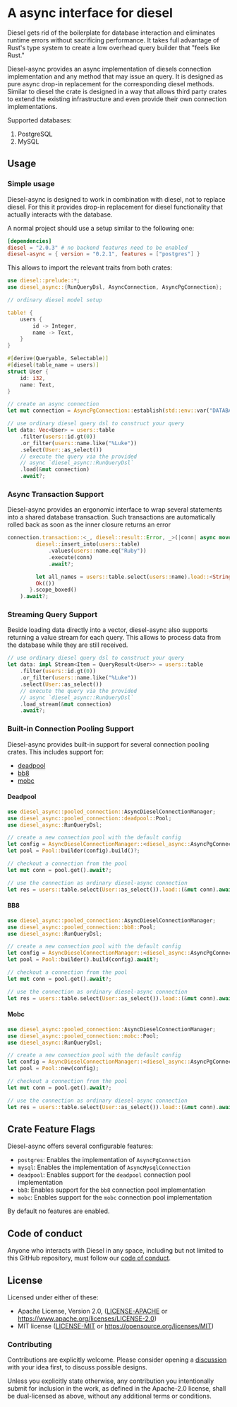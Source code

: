 # A async interface for diesel

Diesel gets rid of the boilerplate for database interaction and eliminates
runtime errors without sacrificing performance. It takes full advantage of
Rust's type system to create a low overhead query builder that "feels like
Rust."

Diesel-async provides an async implementation of diesels connection implementation
and any method that may issue an query. It is designed as pure async drop-in replacement
for the corresponding diesel methods. Similar to diesel the crate is designed in a way 
that allows third party crates to extend the existing infrastructure and even provide 
their own connection implementations.

Supported databases:

1. PostgreSQL
2. MySQL

## Usage 

### Simple usage

Diesel-async is designed to work in combination with diesel, not to replace diesel. For this it 
provides drop-in replacement for diesel functionality that actually interacts with the database.

A normal project should use a setup similar to the following one:

```toml
[dependencies]
diesel = "2.0.3" # no backend features need to be enabled
diesel-async = { version = "0.2.1", features = ["postgres"] }
```

This allows to import the relevant traits from both crates:

```rust
use diesel::prelude::*;
use diesel_async::{RunQueryDsl, AsyncConnection, AsyncPgConnection};

// ordinary diesel model setup

table! {
    users {
        id -> Integer,
        name -> Text,
    }
}

#[derive(Queryable, Selectable)]
#[diesel(table_name = users)]
struct User {
    id: i32,
    name: Text,
}

// create an async connection
let mut connection = AsyncPgConnection::establish(std::env::var("DATABASE_URL")?).await?;

// use ordinary diesel query dsl to construct your query
let data: Vec<User> = users::table
    .filter(users::id.gt(0))
    .or_filter(users::name.like("%Luke"))
    .select(User::as_select())
    // execute the query via the provided
    // async `diesel_async::RunQueryDsl`
    .load(&mut connection)
    .await?;
```

### Async Transaction Support

Diesel-async provides an ergonomic interface to wrap several statements into a shared 
database transaction. Such transactions are automatically rolled back as soon as 
the inner closure returns an error

``` rust
connection.transaction::<_, diesel::result::Error, _>(|conn| async move {
         diesel::insert_into(users::table)
             .values(users::name.eq("Ruby"))
             .execute(conn)
             .await?;

         let all_names = users::table.select(users::name).load::<String>(conn).await?;
         Ok(())
       }.scope_boxed()
    ).await?;
```

### Streaming Query Support

Beside loading data directly into a vector, diesel-async also supports returning a 
value stream for each query. This allows to process data from the database while they 
are still received.

```rust
// use ordinary diesel query dsl to construct your query
let data: impl Stream<Item = QueryResult<User>> = users::table
    .filter(users::id.gt(0))
    .or_filter(users::name.like("%Luke"))
    .select(User::as_select())
    // execute the query via the provided
    // async `diesel_async::RunQueryDsl`
    .load_stream(&mut connection)
    .await?;

```

### Built-in Connection Pooling Support

Diesel-async provides built-in support for several connection pooling crates. This includes support
for:

* [deadpool](https://crates.io/crates/deadpool)
* [bb8](https://crates.io/crates/bb8)
* [mobc](https://crates.io/crates/mobc)

#### Deadpool

``` rust
use diesel_async::pooled_connection::AsyncDieselConnectionManager;
use diesel_async::pooled_connection::deadpool::Pool;
use diesel_async::RunQueryDsl;

// create a new connection pool with the default config
let config = AsyncDieselConnectionManager::<diesel_async::AsyncPgConnection>::new(std::env::var("DATABASE_URL")?);
let pool = Pool::builder(config).build()?;

// checkout a connection from the pool
let mut conn = pool.get().await?;

// use the connection as ordinary diesel-async connection
let res = users::table.select(User::as_select()).load::(&mut conn).await?;
```

#### BB8

``` rust
use diesel_async::pooled_connection::AsyncDieselConnectionManager;
use diesel_async::pooled_connection::bb8::Pool;
use diesel_async::RunQueryDsl;

// create a new connection pool with the default config
let config = AsyncDieselConnectionManager::<diesel_async::AsyncPgConnection>::new(std::env::var("DATABASE_URL")?);
let pool = Pool::builder().build(config).await?;

// checkout a connection from the pool
let mut conn = pool.get().await?;

// use the connection as ordinary diesel-async connection
let res = users::table.select(User::as_select()).load::(&mut conn).await?;
```

#### Mobc

``` rust
use diesel_async::pooled_connection::AsyncDieselConnectionManager;
use diesel_async::pooled_connection::mobc::Pool;
use diesel_async::RunQueryDsl;

// create a new connection pool with the default config
let config = AsyncDieselConnectionManager::<diesel_async::AsyncPgConnection>::new(std::env::var("DATABASE_URL")?);
let pool = Pool::new(config);

// checkout a connection from the pool
let mut conn = pool.get().await?;

// use the connection as ordinary diesel-async connection
let res = users::table.select(User::as_select()).load::(&mut conn).await?;
```

## Crate Feature Flags

Diesel-async offers several configurable features:

* `postgres`: Enables the implementation of `AsyncPgConnection`
* `mysql`: Enables the implementation of `AsyncMysqlConnection`
* `deadpool`: Enables support for the `deadpool` connection pool implementation
* `bb8`: Enables support for the `bb8` connection pool implementation
* `mobc`: Enables support for the `mobc` connection pool implementation

By default no features are enabled.

## Code of conduct

Anyone who interacts with Diesel in any space, including but not limited to
this GitHub repository, must follow our [code of conduct](https://github.com/diesel-rs/diesel/blob/master/code_of_conduct.md).

## License

Licensed under either of these:

 * Apache License, Version 2.0, ([LICENSE-APACHE](LICENSE-APACHE) or
   https://www.apache.org/licenses/LICENSE-2.0)
 * MIT license ([LICENSE-MIT](LICENSE-MIT) or
   https://opensource.org/licenses/MIT)

### Contributing

Contributions are explicitly welcome. Please consider opening a [discussion](https://github.com/weiznich/diesel_async/discussions/categories/ideas)
with your idea first, to discuss possible designs.

Unless you explicitly state otherwise, any contribution you intentionally submit
for inclusion in the work, as defined in the Apache-2.0 license, shall be
dual-licensed as above, without any additional terms or conditions.

